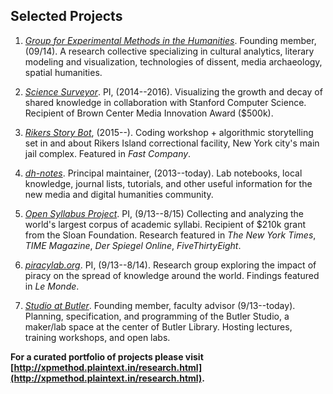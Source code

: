 ## Selected Projects

1. *[Group for Experimental Methods in the
   Humanities](http://xpmethod.github.io/)*. Founding member, (09/14). A
research collective specializing in cultural analytics, literary modeling and
visualization, technologies of dissent, media archaeology, spatial humanities.

1. *[Science Surveyor](https://science-surveyor.github.io/)*. PI, (2014--2016).
Visualizing the growth and decay of shared knowledge in collaboration with
Stanford Computer Science. Recipient of Brown Center Media Innovation Award
($500k).

1. *[Rikers Story
Bot](http://xpmethod.plaintext.in/public-discourse/rikersbot.html)*, (2015--).
Coding workshop + algorithmic storytelling set in and about Rikers Island
correctional facility, New York city's main jail complex. Featured in *Fast
Company*.

1. *[dh-notes](https://github.com/denten/dhnotes)*. Principal maintainer,
   (2013--today). Lab notebooks, local knowledge, journal lists, tutorials,
and other useful information for the new media and digital humanities
community.

1. *[Open Syllabus Project](http://opensyllabusproject.org/)*. PI, (9/13--8/15)
   Collecting and analyzing the world's largest corpus of academic syllabi.
Recipient of $210k grant from the Sloan Foundation. Research featured in *The
New York Times*, *TIME Magazine*, *Der Spiegel Online*, *FiveThirtyEight*.

1. *[piracylab.org](http://xpmethod.plaintext.in/minimal-computing/piracyLab.html)*.
PI, (9/13--8/14). Research group exploring the impact of piracy on
the spread of knowledge around the world. Findings featured in *Le Monde*.

1. *[Studio at Butler](https://studio.cul.columbia.edu/)*. Founding member,
   faculty advisor (9/13--today). Planning, specification, and programming of
the Butler Studio, a maker/lab space at the center of Butler Library. Hosting
lectures, training workshops, and open labs.

**For a curated portfolio of projects please visit
[http://xpmethod.plaintext.in/research.html](http://xpmethod.plaintext.in/research.html).**

